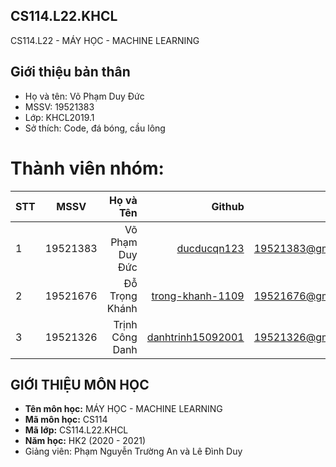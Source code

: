 ## CS114.L22.KHCL
CS114.L22 - MÁY HỌC - MACHINE LEARNING
## Giới thiệu bản thân
- Họ và tên: Võ Phạm Duy Đức
- MSSV: 19521383
- Lớp: KHCL2019.1
- Sở thích: Code, đá bóng, cầu lông
# Thành viên nhóm:
| STT    | MSSV          | Họ và Tên              | Github                                                  | Email                   |
| ------ |:-------------:| ----------------------:|--------------------------------------------------------:|-------------------------:
| 1      | 19521383      | Võ Phạm Duy Đức        |[ducducqn123](https://github.com/ducducqn123)            |19521383@gm.uit.edu.vn   |
| 2      | 19521676      | Đỗ Trọng Khánh         |[trong-khanh-1109](https://github.com/trong-khanh-1109)  |19521676@gm.uit.edu.vn   |
| 3      | 19521326      | Trịnh Công Danh        |[danhtrinh15092001](https://github.com/danhtrinh15092001)|19521326@gm.uit.edu.vn   |
## GIỚI THIỆU MÔN HỌC
* **Tên môn học:** MÁY HỌC - MACHINE LEARNING
* **Mã môn học:** CS114
* **Mã lớp:** CS114.L22.KHCL
* **Năm học:** HK2 (2020 - 2021)
* Giảng viên: Phạm Nguyễn Trường An và Lê Đình Duy
